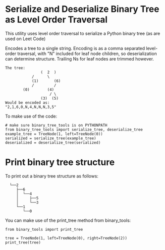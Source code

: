 # Serialize and Deserialize Binary Tree as Level Order Traversal

This utility uses level order traversal to serialize a Python binary tree (as are used on Leet Code)

Encodes a tree to a single string. Encoding is as a comma separated level-order traversal,
with "N" included for leaf node children, so deserialization can determine structure. Trailing
Ns for leaf nodes are trimmed however.

```
The tree:
                (  2  )
            /      \
            (1)       (6)
            /         /
        (0)        (4)
                    / \
                (3)  (5)
Would be encoded as:
"2,1,6,0,N,4,N,N,N,3,5"
```

To make use of the code:

```
# make sure binary_tree_tools is on PYTHONPATH
from binary_tree_tools import serialize_tree, deserialize_tree
example_tree = TreeNode(1, left=TreeNode(0))
serialized = serialize_tree(example_tree)
deserialized = deserialize_tree(serialized)
```

# Print binary tree structure

To print out a binary tree structure as follows:

```
  └──2
     ├──6
     │  └──4
     │     ├──5
     │     └──3
     └──1
        └──0

```

You can make use of the print_tree method from binary_tools:

```
from binary_tools import print_tree

tree = TreeNode(1, left=TreeNode(0), right=TreeNode(2))
print_tree(tree)
```
